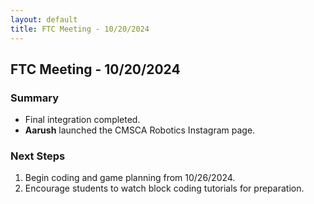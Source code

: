 ```yaml
---
layout: default
title: FTC Meeting - 10/20/2024
---
```


## FTC Meeting - 10/20/2024
### Summary
- Final integration completed.
- **Aarush** launched the CMSCA Robotics Instagram page.

### Next Steps
1. Begin coding and game planning from 10/26/2024.
2. Encourage students to watch block coding tutorials for preparation.
